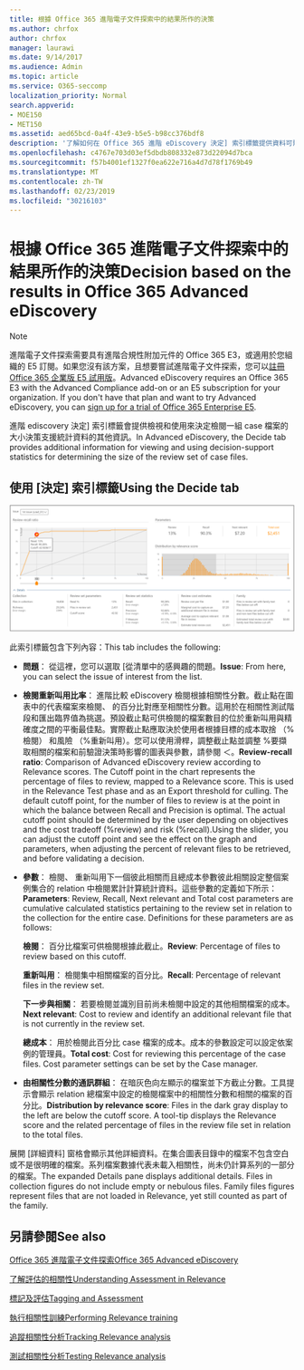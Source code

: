 ```yaml
---
title: 根據 Office 365 進階電子文件探索中的結果所作的決策
ms.author: chrfox
author: chrfox
manager: laurawi
ms.date: 9/14/2017
ms.audience: Admin
ms.topic: article
ms.service: O365-seccomp
localization_priority: Normal
search.appverid:
- MOE150
- MET150
ms.assetid: aed65bcd-0a4f-43e9-b5e5-b98cc376bdf8
description: '了解如何在 Office 365 進階 eDiscovery 決定] 索引標籤提供資料可幫助您決定正確的檢閱一組 case 檔案大小。 '
ms.openlocfilehash: c4767e703d03ef5dbdb808332e873d22094d7bca
ms.sourcegitcommit: f57b4001ef1327f0ea622e716a4d7d78f1769b49
ms.translationtype: MT
ms.contentlocale: zh-TW
ms.lasthandoff: 02/23/2019
ms.locfileid: "30216103"
---
```

# <a name="decision-based-on-the-results-in-office-365-advanced-ediscovery"></a><span data-ttu-id="6d4f2-103">根據 Office 365 進階電子文件探索中的結果所作的決策</span><span class="sxs-lookup"><span data-stu-id="6d4f2-103">Decision based on the results in Office 365 Advanced eDiscovery</span></span>

> [!NOTE]
> <span data-ttu-id="6d4f2-p101">進階電子文件探索需要具有進階合規性附加元件的 Office 365 E3，或適用於您組織的 E5 訂閱。如果您沒有該方案，且想要嘗試進階電子文件探索，您可以[註冊 Office 365 企業版 E5 試用版](https://go.microsoft.com/fwlink/p/?LinkID=698279)。</span><span class="sxs-lookup"><span data-stu-id="6d4f2-p101">Advanced eDiscovery requires an Office 365 E3 with the Advanced Compliance add-on or an E5 subscription for your organization. If you don't have that plan and want to try Advanced eDiscovery, you can [sign up for a trial of Office 365 Enterprise E5](https://go.microsoft.com/fwlink/p/?LinkID=698279).</span></span> 
  
 <span data-ttu-id="6d4f2-106">進階 ediscovery 決定] 索引標籤會提供檢視和使用來決定檢閱一組 case 檔案的大小決策支援統計資料的其他資訊。</span><span class="sxs-lookup"><span data-stu-id="6d4f2-106">In Advanced eDiscovery, the Decide tab provides additional information for viewing and using decision-support statistics for determining the size of the review set of case files.</span></span> 
  
## <a name="using-the-decide-tab"></a><span data-ttu-id="6d4f2-107">使用 [決定] 索引標籤</span><span class="sxs-lookup"><span data-stu-id="6d4f2-107">Using the Decide tab</span></span>

![決定相關性](media/f32fed89-f3b5-404a-90c7-ea25d2eb58a9.png)
  
<span data-ttu-id="6d4f2-109">此索引標籤包含下列內容：</span><span class="sxs-lookup"><span data-stu-id="6d4f2-109">This tab includes the following:</span></span>
  
- <span data-ttu-id="6d4f2-110">**問題**： 從這裡，您可以選取 [從清單中的感興趣的問題。</span><span class="sxs-lookup"><span data-stu-id="6d4f2-110">**Issue**: From here, you can select the issue of interest from the list.</span></span> 
    
- <span data-ttu-id="6d4f2-p102">**檢閱重新叫用比率**： 進階比較 eDiscovery 檢閱根據相關性分數。截止點在圖表中的代表檔案來檢閱、 的百分比對應至相關性分數。這用於在相關性測試階段和匯出臨界值為挑選。預設截止點可供檢閱的檔案數目的位於重新叫用與精確度之間的平衡最佳點。實際截止點應取決於使用者根據目標的成本取捨 （%檢閱） 和風險 （%重新叫用）。您可以使用滑桿，調整截止點並調整 %要擷取相關的檔案和前驗證決策時影響的圖表與參數，請參閱 ＜。</span><span class="sxs-lookup"><span data-stu-id="6d4f2-p102">**Review-recall ratio**: Comparison of Advanced eDiscovery review according to Relevance scores. The Cutoff point in the chart represents the percentage of files to review, mapped to a Relevance score. This is used in the Relevance Test phase and as an Export threshold for culling. The default cutoff point, for the number of files to review is at the point in which the balance between Recall and Precision is optimal. The actual cutoff point should be determined by the user depending on objectives and the cost tradeoff (%review) and risk (%recall).Using the slider, you can adjust the cutoff point and see the effect on the graph and parameters, when adjusting the percent of relevant files to be retrieved, and before validating a decision.</span></span>
    
- <span data-ttu-id="6d4f2-p103">**參數**： 檢閱、 重新叫用下一個彼此相關而且總成本參數彼此相關設定整個案例集合的 relation 中檢閱累計計算統計資料。這些參數的定義如下所示：</span><span class="sxs-lookup"><span data-stu-id="6d4f2-p103">**Parameters**: Review, Recall, Next relevant and Total cost parameters are cumulative calculated statistics pertaining to the review set in relation to the collection for the entire case. Definitions for these parameters are as follows:</span></span>
    
    <span data-ttu-id="6d4f2-118">**檢閱**： 百分比檔案可供檢閱根據此截止。</span><span class="sxs-lookup"><span data-stu-id="6d4f2-118">**Review**: Percentage of files to review based on this cutoff.</span></span> 
    
    <span data-ttu-id="6d4f2-119">**重新叫用**： 檢閱集中相關檔案的百分比。</span><span class="sxs-lookup"><span data-stu-id="6d4f2-119">**Recall**: Percentage of relevant files in the review set.</span></span> 
    
    <span data-ttu-id="6d4f2-120">**下一步與相關**： 若要檢閱並識別目前尚未檢閱中設定的其他相關檔案的成本。</span><span class="sxs-lookup"><span data-stu-id="6d4f2-120">**Next relevant**: Cost to review and identify an additional relevant file that is not currently in the review set.</span></span> 
    
    <span data-ttu-id="6d4f2-p104">**總成本**： 用於檢閱此百分比 case 檔案的成本。成本的參數設定可以設定依案例的管理員。</span><span class="sxs-lookup"><span data-stu-id="6d4f2-p104">**Total cost**: Cost for reviewing this percentage of the case files. Cost parameter settings can be set by the Case manager.</span></span>
    
- <span data-ttu-id="6d4f2-p105">**由相關性分數的通訊群組**： 在暗灰色向左顯示的檔案並下方截止分數。工具提示會顯示 relation 總檔案中設定的檢閱檔案中的相關性分數和相關的檔案的百分比。</span><span class="sxs-lookup"><span data-stu-id="6d4f2-p105">**Distribution by relevance score**: Files in the dark gray display to the left are below the cutoff score. A tool-tip displays the Relevance score and the related percentage of files in the review file set in relation to the total files.</span></span>
    
<span data-ttu-id="6d4f2-p106">展開 [詳細資料] 窗格會顯示其他詳細資料。在集合圖表目錄中的檔案不包含空白或不是很明確的檔案。系列檔案數據代表未載入相關性，尚未仍計算系列的一部分的檔案。</span><span class="sxs-lookup"><span data-stu-id="6d4f2-p106">The expanded Details pane displays additional details. Files in collection figures do not include empty or nebulous files. Family files figures represent files that are not loaded in Relevance, yet still counted as part of the family.</span></span>
  
## <a name="see-also"></a><span data-ttu-id="6d4f2-128">另請參閱</span><span class="sxs-lookup"><span data-stu-id="6d4f2-128">See also</span></span>

[<span data-ttu-id="6d4f2-129">Office 365 進階電子文件探索</span><span class="sxs-lookup"><span data-stu-id="6d4f2-129">Office 365 Advanced eDiscovery</span></span>](office-365-advanced-ediscovery.md)
  
[<span data-ttu-id="6d4f2-130">了解評估的相關性</span><span class="sxs-lookup"><span data-stu-id="6d4f2-130">Understanding Assessment in Relevance</span></span>](assessment-in-relevance-in-advanced-ediscovery.md)
  
[<span data-ttu-id="6d4f2-131">標記及評估</span><span class="sxs-lookup"><span data-stu-id="6d4f2-131">Tagging and Assessment</span></span>](tagging-and-relevance-training-in-advanced-ediscovery.md)
  
[<span data-ttu-id="6d4f2-132">執行相關性訓練</span><span class="sxs-lookup"><span data-stu-id="6d4f2-132">Performing Relevance training</span></span>](tagging-and-assessment-in-advanced-ediscovery.md)
  
[<span data-ttu-id="6d4f2-133">追蹤相關性分析</span><span class="sxs-lookup"><span data-stu-id="6d4f2-133">Tracking Relevance analysis</span></span>](track-relevance-analysis-in-advanced-ediscovery.md)
  
[<span data-ttu-id="6d4f2-134">測試相關性分析</span><span class="sxs-lookup"><span data-stu-id="6d4f2-134">Testing Relevance analysis</span></span>](test-relevance-analysis-in-advanced-ediscovery.md)

